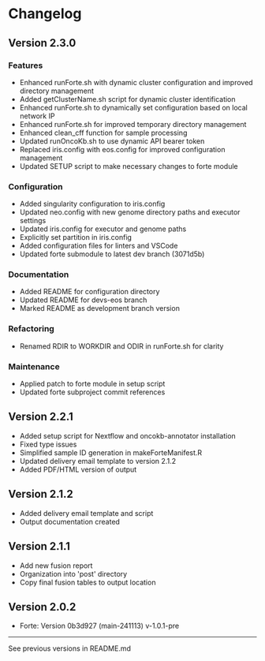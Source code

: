 # Changelog

## Version 2.3.0

### Features
- Enhanced runForte.sh with dynamic cluster configuration and improved directory management
- Added getClusterName.sh script for dynamic cluster identification
- Enhanced runForte.sh to dynamically set configuration based on local network IP
- Enhanced runForte.sh for improved temporary directory management
- Enhanced clean_cff function for sample processing
- Updated runOncoKb.sh to use dynamic API bearer token
- Replaced iris.config with eos.config for improved configuration management
- Updated SETUP script to make necessary changes to forte module

### Configuration
- Added singularity configuration to iris.config
- Updated neo.config with new genome directory paths and executor settings
- Updated iris.config for executor and genome paths
- Explicitly set partition in iris.config
- Added configuration files for linters and VSCode
- Updated forte submodule to latest dev branch (3071d5b)

### Documentation
- Added README for configuration directory
- Updated README for devs-eos branch
- Marked README as development branch version

### Refactoring
- Renamed RDIR to WORKDIR and ODIR in runForte.sh for clarity

### Maintenance
- Applied patch to forte module in setup script
- Updated forte subproject commit references

## Version 2.2.1

- Added setup script for Nextflow and oncokb-annotator installation
- Fixed type issues
- Simplified sample ID generation in makeForteManifest.R
- Updated delivery email template to version 2.1.2
- Added PDF/HTML version of output

## Version 2.1.2
- Added delivery email template and script
- Output documentation created

## Version 2.1.1
- Add new fusion report
- Organization into 'post' directory
- Copy final fusion tables to output location

## Version 2.0.2
- Forte: Version 0b3d927 (main-241113) v-1.0.1-pre

---

See previous versions in README.md 